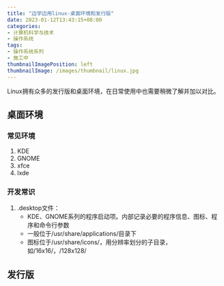 ```yaml
---
title: "边学边用linux-桌面环境和发行版"
date: 2023-01-12T13:43:15+08:00
categories:
- 计算机科学与技术
- 操作系统
tags:
- 操作系统系列
- 施工中
thumbnailImagePosition: left
thumbnailImage: /images/thumbnail/linux.jpg
---
```

Linux拥有众多的发行版和桌面环境，在日常使用中也需要稍微了解并加以对比。
<!--more-->
## 桌面环境
### 常见环境
1. KDE
1. GNOME
1. xfce
1. lxde
### 开发常识
1. .desktop文件：
    - KDE、GNOME系列的程序启动项。内部记录必要的程序信息、图标、程序和命令行参数
    - 一般位于/usr/share/applications/目录下
    - 图标位于/usr/share/icons/，用分辨率划分的子目录，如/16x16/，/128x128/

## 发行版